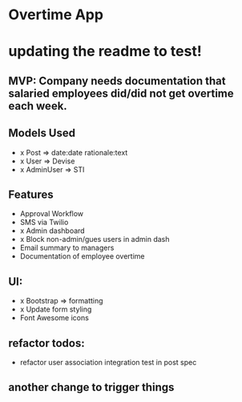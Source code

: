 # Overtime App

# updating the readme to test!

## MVP: Company needs documentation that salaried employees did/did not get overtime each week.

## Models Used
- x Post => date:date rationale:text
- x User => Devise
- x AdminUser => STI

## Features
- Approval Workflow
- SMS via Twilio
- x Admin dashboard
- x Block non-admin/gues users in admin dash
- Email summary to managers
- Documentation of employee overtime

## UI:
- x Bootstrap => formatting
- x Update form styling
- Font Awesome icons

## refactor todos:
- refactor user association integration test in post spec



## another change to trigger things
